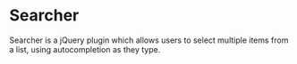 # Searcher
Searcher is a jQuery plugin which allows users to select multiple items from a list, using autocompletion as they type.
